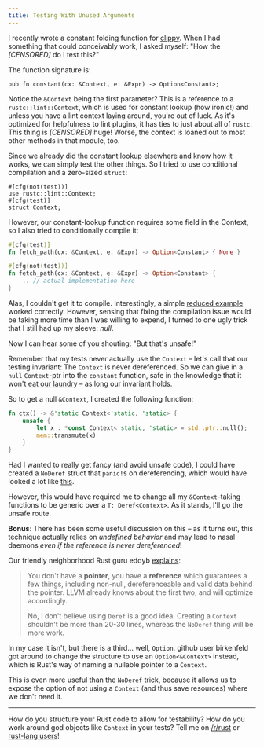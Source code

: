 ```yaml
---
title: Testing With Unused Arguments
---
```


I recently wrote a constant folding function for 
[clippy](https://github.com/Manishearth/rust-clippy). When I had something that
could conceivably work, I asked myself: "How the *[CENSORED]* do I test this?"

The function signature is:

```
pub fn constant(cx: &Context, e: &Expr) -> Option<Constant>;
```

Notice the `&Context` being the first parameter? This is a reference to a 
`rustc::lint::Context`, which is used for constant lookup (how ironic!) and 
unless you have a lint context laying around, you're out of luck. As it's
optimized for helpfulness to lint plugins, it has ties to just about all of
`rustc`. This thing is *[CENSORED]* huge! Worse, the context is loaned out 
to most other methods in that module, too.

Since we already did the constant lookup elsewhere and know how it works, we 
can simply test the other things. So I tried to use conditional compilation
and a zero-sized `struct`:

```
#[cfg(not(test))]
use rustc::lint::Context;
#[cfg(test)]
struct Context;
```

However, our constant-lookup function requires some field in the Context, so I
also tried to conditionally compile it:

```rust
#[cfg(test)]
fn fetch_path(cx: &Context, e: &Expr) -> Option<Constant> { None }

#[cfg(not(test))]
fn fetch_path(cx: &Context, e: &Expr) -> Option<Constant> {
    .. // actual implementation here
}
```

Alas, I couldn't get it to compile. Interestingly, a simple 
[reduced example](https://play.rust-lang.org/?gist=4476b22ecddd7a1c0442&version=stable)
worked correctly. However, sensing that fixing the compilation issue would be 
taking more time than I was willing to expend, I turned to one ugly trick that
I still had up my sleeve: *null*.

Now I can hear some of you shouting: "But that's unsafe!"

Remember that my tests never actually use the `Context` – let's call that our
testing invariant: The `Context` is never dereferenced. So we can give in a
`null` `Context`-ptr into the `constant` function, safe in the knowledge that
it won't 
[eat our laundry](https://www.reddit.com/r/rust/comments/35vyej/10_stable_is_nearly_here/cr8pxi2)
– as long our invariant holds.

So to get a null `&Context`, I created the following function:

```rust
fn ctx() -> &'static Context<'static, 'static> {
    unsafe {
        let x : *const Context<'static, 'static> = std::ptr::null();
        mem::transmute(x)
    }
}
```

Had I wanted to really get fancy (and avoid unsafe code), I could have
created a `NoDeref` struct that `panic!`s on dereferencing, which would have 
looked a lot like 
[this](https://play.rust-lang.org/?gist=fab13d8b6f06022f6e34&version=stable).

However, this would have required me to change all my `&Context`-taking 
functions to be generic over a `T: Deref<Context>`. As it stands, I'll go the
unsafe route.

**Bonus**: There has been some useful discussion on this – as it turns out,
this technique actually relies on *undefined behavior* and may lead to nasal
daemons *even if the reference is never dereferenced*!

Our friendly neighborhood Rust guru eddyb
[explains](https://www.reddit.com/r/rust/comments/3hb4n7/blog_testing_with_unused_arguments/cu6746m):

> You don't have a **pointer**, you have a **reference** which guarantees a few things, including non-null, dereferenceable and valid data behind the pointer.
> LLVM already knows about the first two, and will optimize accordingly.
> 
> No, I don't believe using `Deref` is a good idea. Creating a `Context` shouldn't be more than 20-30 lines, whereas the `NoDeref` thing will be more work.

In my case it isn't, but there is a third... well, `Option`. github user 
birkenfeld got around to change the structure to use an `Option<&Context>`
instead, which is Rust's way of naming a nullable pointer to a `Context`. 

This is even more useful than the `NoDeref` trick, because it allows us
to expose the option of not using a `Context` (and thus save resources)
where we don't need it.

----

How do you structure your Rust code to allow for testability? How do you work
around god objects like `Context` in your tests? Tell me on 
[/r/rust](https://www.reddit.com/r/rust/comments/3hb4n7/blog_testing_with_unused_arguments/) or 
[rust-lang users](https://users.rust-lang.org/t/blog-testing-with-unused-arguments/2473)!
